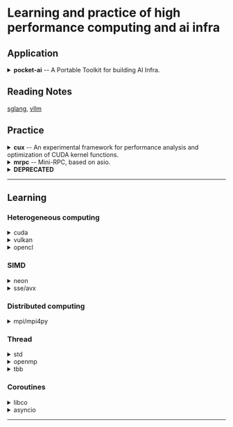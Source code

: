 # Learning and practice of high performance computing and ai infra

## Application
<details>
  <summary><strong>pocket-ai</strong>  -- A Portable Toolkit for building AI Infra. </summary>
  
  [https://github.com/cjmcv/pocket-ai](https://github.com/cjmcv/pocket-ai)

* [engine/cl](https://github.com/cjmcv/pocket-ai/tree/master/engine/cl): A small computing framework based on opencl. This framework is designed to help you quickly call Opencl API to do the calculations you need.

* [engine/vk](https://github.com/cjmcv/pocket-ai/tree/master/engine/vk): A small computing framework based on vulkan. This framework is designed to help you quickly call vulkan's computing API to do the calculations you need.

* [engine/graph](https://github.com/cjmcv/pocket-ai/tree/master/engine/graph): A small multitasking scheduler that can quickly build efficient pipelines for your multiple tasks.

* [engine/infer](https://github.com/cjmcv/pocket-ai/tree/master/engine/infer): A tiny inference engine for microprocessors, with a library size of only 10K+.

* [eval/llm](https://github.com/cjmcv/pocket-ai/tree/master/eval/llm): A small tool is used to quickly verify whether the end-to-end calculation results are correct when accelerating and optimizing the large language model (LLM) inference engine.

* Other small tools.

</details>

## Reading Notes

[sglang](https://github.com/cjmcv/sglang/), [vllm](https://github.com/cjmcv/vllm/)

## Practice

<details>
  <summary><strong>cux</strong> -- An experimental framework for performance analysis and optimization of CUDA kernel functions. </summary>
  
  [https://github.com/cjmcv/hpc/tree/master/0-frameworks/cux](https://github.com/cjmcv/hpc/tree/master/0-frameworks/cux)
  
  tag: cuda / simd / openmp.
</details>

<details>
  <summary><strong>mrpc</strong> -- Mini-RPC, based on asio.</summary>
  
  [https://github.com/cjmcv/hpc/tree/master/0-frameworks/mrpc](https://github.com/cjmcv/hpc/tree/master/0-frameworks/mrpc)
  
  tag: distributed computing.
</details>

<details>
  <summary><strong>DEPRECATED</strong></summary>
  
  [hcs](https://github.com/cjmcv/hpc/tree/20211017/0-frameworks/hcs) A heterogeneous computing system for multi-task scheduling optimization.

  [vky](https://github.com/cjmcv/hpc/tree/20211017/0-frameworks/vky) A Vulkan-based computing framework

  "hcs" and "vky" have been moved to [pocket-ai](https://github.com/cjmcv/pocket-ai/tree/master/engine) and renamed as graph and vk respectively.
</details>

---

## Learning

### Heterogeneous computing

<details>
  <summary>cuda</summary>

* [base_graph](https://github.com/cjmcv/hpc/blob/master/cuda/base_graph.cu) : Record the basic usage of cuda graph.
* [base_unified_memory](https://github.com/cjmcv/hpc/blob/master/cuda/base_unified_memory.cu) : A simple task consumer using threads and streams with all data in Unified Memory.
* [base_zero_copy](https://github.com/cjmcv/hpc/blob/master/cuda/base_zero_copy.cu) : Record the basic usage of Zero Copy.
* [gemm_fp16_wmma](https://github.com/cjmcv/hpc/tree/master/cuda/gemm_fp16_wmma.cu) : Gemm fp16 - wmma
* [gemm_fp32](https://github.com/cjmcv/hpc/tree/master/cuda/gemm_fp32.cu) : Gemm fp32 - cuda core
</details>

<details>
  <summary>vulkan</summary>
  
* [gemm_fp32](https://github.com/cjmcv/hpc/tree/master/vulkan/main_gemm.cpp) : Gemm fp32.

</details>

<details>
  <summary>opencl</summary>
  
* [basic_demo](https://github.com/cjmcv/hpc/blob/master/opencl/basic_demo.cpp) : Introduce the basic calling method and process of OpenCL API (without using pocket-ai).
* [gemm_f32](https://github.com/cjmcv/hpc/blob/master/opencl/gemm_fp32.cl) : Gemm fp32 for Discrete graphics card.
* [gemm_mobile_f32](https://github.com/cjmcv/hpc/blob/master/opencl/gemm_mobile_fp32.cl) : Gemm fp32 for integrated graphics card.
</details>


### SIMD

<details>
  <summary>neon</summary>

* [gemm_fp32](https://github.com/cjmcv/hpc/blob/master/simd/arm/gemm_fp32.cpp) : Gemm fp32.
* [gemm_int8](https://github.com/cjmcv/hpc/blob/master/simd/arm/gemm_int8.cpp) : Gemm int8.
* [matrix_transpose](https://github.com/cjmcv/hpc/blob/master/simd/arm/matrix_transpose.cpp) : Matrix Transpose.
</details>

<details>
  <summary>sse/avx</summary>
 
* [matrix_multiply](https://github.com/cjmcv/hpc/blob/master/simd/x86/matrix_multiply.cpp) : Matrix Multiplication. 
* [matrix_transpose](https://github.com/cjmcv/hpc/blob/master/simd/x86/matrix_transpose.cpp) : Matrix Transpose.
* [vector_dot_product](https://github.com/cjmcv/hpc/blob/master/simd/x86/vector_dot_product.cpp) : Vector dot product: result = SUM(A * B).
* [vector_scan](https://github.com/cjmcv/hpc/blob/master/simd/x86/vector_scan.cpp) : Scan. Prefix Sum.
</details>

### Distributed computing

<details>
  <summary>mpi/mpi4py</summary>
  
* [alg_matrix_multiply](https://github.com/cjmcv/hpc/blob/master/mpi/alg_matrix_multiply.cpp) : gemm: C = A * B.
* [base_broadcast_scatter_gather](https://github.com/cjmcv/hpc/blob/master/mpi/base_broadcast_scatter_gather.cpp) : Record the basic usage of Bcast, Scatter, Gather and Allgather.
* [base_group](https://github.com/cjmcv/hpc/blob/master/mpi/base_group.cpp) : Group communication.
* [base_hello_world](https://github.com/cjmcv/hpc/blob/master/mpi/base_hello_world.cpp) : Environment Management Routines.
* [base_reduce_alltoall_scan](https://github.com/cjmcv/hpc/blob/master/mpi/base_reduce_alltoall_scan.cpp) : Record the basic usage of Reduce, Allreduce, Alltoall, Scan and Exscan.
* [base_send_recv](https://github.com/cjmcv/hpc/blob/master/mpi/base_send_recv.cpp) : Record the basic usage of MPI_Send/MPI_Recv and MPI_ISend/MPI_IRecv.
* [base_type_contiguous](https://github.com/cjmcv/hpc/blob/master/mpi/base_type_contiguous.cpp) : Send and receive custom types of data by using MPI_Type_contiguous.
* [base_type_struct](https://github.com/cjmcv/hpc/blob/master/mpi/base_type_struct.cpp) : Send and receive custom types of data by using MPI_Type_struct.
* [util_bandwidth_test](https://github.com/cjmcv/hpc/blob/master/mpi/util_bandwidth_test.cpp) : Test bandwidth by point-to-point communications.
* [py_base_broadcast_scatter_gather](https://github.com/cjmcv/hpc/blob/master/mpi/mpi4py/base_broadcast_scatter_gather.py) : Record the basic usage of Bcast, Scatter, Gather and Allgather.
* [py_base_reduce_scan](https://github.com/cjmcv/hpc/blob/master/mpi/mpi4py/base_reduce_scan.py) : Record the basic usage of Reduce and Scan.
* [py_base_send_recv](https://github.com/cjmcv/hpc/blob/master/mpi/mpi4py/base_send_recv.py) : Record the basic usage of Send and Recv.
</details>

### Thread

<details>
  <summary>std</summary>
  
* [alg_quick_sort](https://github.com/cjmcv/hpc/blob/master/std/alg_quick_sort.cpp): Quick sort using std::thread.
* [alg_vector_dot_product](https://github.com/cjmcv/hpc/tree/master/std/alg_vector_dot_product.cpp): Vector dot product: h_result = SUM(A * B). Record the basic usage of std::tread and std::sync.
* [base_async](https://github.com/cjmcv/hpc/tree/master/std/base_async.cpp): Record the basic usage of std::async.
* [util_blocking_queue](https://github.com/cjmcv/hpc/tree/master/std/util_blocking_queue.cpp): Blocking queue. Mainly implemented by thread, queue and condition_variable.
* [util_internal_thread](https://github.com/cjmcv/hpc/tree/master/std/util_internal_thread.cpp): Internal Thread. Mainly implemented by std::thread.
* [util_thread_pool](https://github.com/cjmcv/hpc/tree/master/std/util_thread_pool.cpp): Thread Pool. Mainly implemented by thread, queue, future and condition_variable.
</details>

<details>
  <summary>openmp</summary>
  
* [alg_matrix_multiply](https://github.com/cjmcv/hpc/blob/master/openmp/alg_matrix_multiply.cpp) : gemm: C = A * B.
* [alg_pi_calculate](https://github.com/cjmcv/hpc/blob/master/openmp/alg_pi_calculate.cpp) : Calculate PI using parallel, for and reduction.
* [base_flush](https://github.com/cjmcv/hpc/blob/master/openmp/base_flush.cpp) : Records the basic usage of flush.
* [base_mutex](https://github.com/cjmcv/hpc/blob/master/openmp/base_mutex.cpp) : Mutex operation in openmp, including critical, atomic, lock.
* [base_parallel_for](https://github.com/cjmcv/hpc/blob/master/openmp/base_parallel_for.cpp) : Parallel and For.
* [base_schedule](https://github.com/cjmcv/hpc/blob/master/openmp/base_schedule.cpp) : Records the basic usage of schedule.
* [base_sections_single](https://github.com/cjmcv/hpc/blob/master/openmp/base_sections_single.cpp) : Records the basic usage of Sections and Single.
* [base_synchronous](https://github.com/cjmcv/hpc/blob/master/openmp/base_synchronous.cpp) : Synchronous operation in openmp, including barrier, ordered and master.
</details>

<details>
  <summary>tbb</summary>
  
* [base_allocator](https://github.com/cjmcv/hpc/blob/master/tbb/base_allocator.cpp) : The basic use of allocator.
* [base_atomic](https://github.com/cjmcv/hpc/blob/master/tbb/base_atomic.cpp) : The basic use of atomic.
* [base_concurrent_hash_map](https://github.com/cjmcv/hpc/blob/master/tbb/base_concurrent_hash_map.cpp) : The basic use of concurrent_hash_map.
* [base_concurrent_queue](https://github.com/cjmcv/hpc/blob/master/tbb/base_concurrent_queue.cpp) : The basic use of concurrent queue.
* [base_mutex](https://github.com/cjmcv/hpc/blob/master/tbb/base_mutex.cpp) : The basic use of mutex in tbb.
* [base_parallel_for](https://github.com/cjmcv/hpc/blob/master/tbb/base_parallel_for.cpp) : The basic use of parallel_for.
* [base_parallel_reduce](https://github.com/cjmcv/hpc/blob/master/tbb/base_parallel_reduce.cpp) : The basic use of parallel_reduce.
* [base_parallel_scan](https://github.com/cjmcv/hpc/blob/master/tbb/base_parallel_scan.cpp) : The basic use of parallel_scan.
* [base_parallel_sort](https://github.com/cjmcv/hpc/blob/master/tbb/base_parallel_sort.cpp) : The basic use of base_parallel_sort.
* [base_task_scheduler](https://github.com/cjmcv/hpc/blob/master/tbb/base_task_scheduler.cpp) : The basic use of base_task_scheduler.
* [count_strings](https://github.com/cjmcv/hpc/blob/master/tbb/count_strings.cpp) : Count strings. Use the concurrent_hash_map.
</details>

### Coroutines

<details>
  <summary>libco</summary>
  
</details>

<details>
  <summary>asyncio</summary>
  
* [base_future](https://github.com/cjmcv/hpc/blob/master/coroutine/asyncio/base_future.py): Record the basic usage of future.
* [base_gather](https://github.com/cjmcv/hpc/blob/master/coroutine/asyncio/base_gather.py): Use gather to execute tasks in parallel.
* [base_hello_world](https://github.com/cjmcv/hpc/blob/master/coroutine/asyncio/base_hello_world.py): Hello world. Record the basic usage of async, await and loop.
* [base_loop_chain](https://github.com/cjmcv/hpc/blob/master/coroutine/asyncio/base_loop_chain.py): Executes nested coroutines.
</details>

---